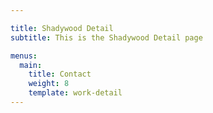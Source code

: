 ```yaml
---

title: Shadywood Detail
subtitle: This is the Shadywood Detail page

menus:
  main:
    title: Contact
    weight: 8
    template: work-detail
---
```

